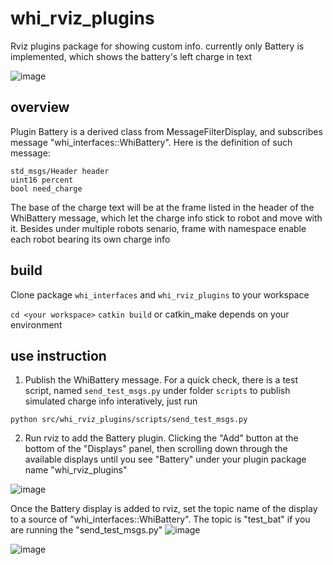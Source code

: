 # whi_rviz_plugins
Rviz plugins package for showing custom info. currently only Battery is implemented, which shows the battery's left charge in text

![image](https://user-images.githubusercontent.com/72239958/182014031-264092c1-335d-4b83-a21c-f6fa8b4aefbc.png)

## overview
Plugin Battery is a derived class from MessageFilterDisplay, and subscribes message "whi_interfaces::WhiBattery". Here is the definition of such message:

```
std_msgs/Header header
uint16 percent
bool need_charge
```

The base of the charge text will be at the frame listed in the header of the WhiBattery message, which let the charge info stick to robot and move with it. Besides under multiple robots senario, frame with namespace enable each robot bearing its own charge info

## build
Clone package `whi_interfaces` and `whi_rviz_plugins` to your workspace

`cd <your workspace>`
`catkin build`
or catkin_make depends on your environment
  
## use instruction
1. Publish the WhiBattery message. For a quick check, there is a test script, named `send_test_msgs.py` under folder `scripts` to publish simulated charge info interatively, just run

```
python src/whi_rviz_plugins/scripts/send_test_msgs.py 
```

2. Run rviz to add the Battery plugin. Clicking the "Add" button at the bottom of the "Displays" panel, then scrolling down through the available displays until you see "Battery" under your plugin package name "whi_rviz_plugins"

![image](https://user-images.githubusercontent.com/72239958/182015665-fd271ba8-7fbb-4b4c-b479-73f90e24b48d.png)

Once the Battery display is added to rviz, set the topic name of the display to a source of "whi_interfaces::WhiBattery". The topic is "test_bat" if you are running the "send_test_msgs.py"
![image](https://user-images.githubusercontent.com/72239958/182015784-2942af09-8773-464b-87ce-e31522cf21ec.png)

![image](https://user-images.githubusercontent.com/72239958/182015841-4e2d55bd-2913-41bc-b843-55c7d6f62cf5.png)
